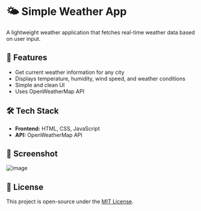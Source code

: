 # 🌤 Simple Weather App  

A lightweight weather application that fetches real-time weather data based on user input.  

## 🚀 Features  
- Get current weather information for any city  
- Displays temperature, humidity, wind speed, and weather conditions  
- Simple and clean UI  
- Uses OpenWeatherMap API  

## 🛠 Tech Stack  
- **Frontend:** HTML, CSS, JavaScript  
- **API:** OpenWeatherMap API  

## 📸 Screenshot  
![image](https://github.com/user-attachments/assets/fe6eeff0-969e-4528-a04c-fd42d28ae570)


## 📝 License  
This project is open-source under the [MIT License](LICENSE).  

